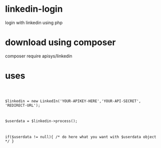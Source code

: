 # linkedin-login
login with linkedin using php
# download using composer
composer require apisys/linkedin
# uses


<code>
  
 $linkedin = new LinkedIn('YOUR-APIKEY-HERE','YOUR-API-SECRET', 'REDIRECT-URL');
 
 $userdata = $linkedin->process();
 
 if($userdata != null){
    /*
    do here what you want with $userdata object
    */
 }
